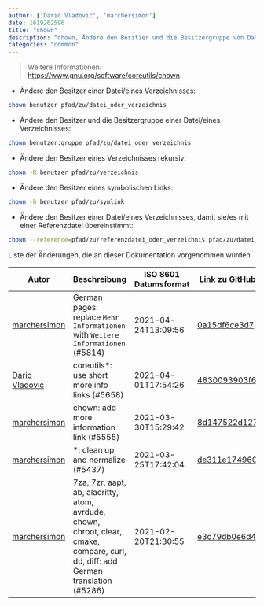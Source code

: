 ```yaml
---
author: ['Dario Vladović', 'marchersimon']
date: 1619262596
title: "chown"
description: "chown, Ändere den Besitzer und die Besitzergruppe von Dateien und Verzeichnissen."
categories: "common"
---
```

> Weitere Informationen: <https://www.gnu.org/software/coreutils/chown>.

- Ändere den Besitzer einer Datei/eines Verzeichnisses:

```bash
chown benutzer pfad/zu/datei_oder_verzeichnis
```

- Ändere den Besitzer und die Besitzergruppe einer Datei/eines Verzeichnisses:

```bash
chown benutzer:gruppe pfad/zu/datei_oder_verzeichnis
```

- Ändere den Besitzer eines Verzeichnisses rekursiv:

```bash
chown -R benutzer pfad/zu/verzeichnis
```

- Ändere den Besitzer eines symbolischen Links:

```bash
chown -h benutzer pfad/zu/symlink
```

- Ändere den Besitzer einer Datei/eines Verzeichnisses, damit sie/es mit einer Referenzdatei übereinstimmt:

```bash
chown --reference=pfad/zu/referenzdatei_oder_verzeichnis pfad/zu/datei_oder_verzeichnis
```
Liste der Änderungen, die an dieser Dokumentation vorgenommen wurden.


Autor | Beschreibung | ISO 8601 Datumsformat | Link zu GitHub
------|-----|-----|-----
[marchersimon](mailto:50295997+marchersimon@users.noreply.github.com) | German pages: replace `Mehr Informationen` with `Weitere Informationen` (#5814) | 2021-04-24T13:09:56 | [0a15df6ce3d7](https://github.com/tldr-pages/tldr/commit/0a15df6ce3d790b71b8fa4ae2e8befe0ed0806c7)
[Dario Vladović](mailto:d.vladimyr@gmail.com) | coreutils*: use short more info links (#5658) | 2021-04-01T17:54:26 | [4830093903f6](https://github.com/tldr-pages/tldr/commit/4830093903f66ccf3ebbc2ecf477286e45edac59)
[marchersimon](mailto:50295997+marchersimon@users.noreply.github.com) | chown: add more information link (#5555) | 2021-03-30T15:29:42 | [8d147522d127](https://github.com/tldr-pages/tldr/commit/8d147522d127f65aca087b791bf2deb46a43f59d)
[marchersimon](mailto:50295997+marchersimon@users.noreply.github.com) | *: clean up and normalize (#5437) | 2021-03-25T17:42:04 | [de311e174960](https://github.com/tldr-pages/tldr/commit/de311e17496083a7f805793ef228995ecc7e8c97)
[marchersimon](mailto:50295997+marchersimon@users.noreply.github.com) | 7za, 7zr, aapt, ab, alacritty, atom, avrdude, chown, chroot, clear, cmake, compare, curl, dd, diff: add German translation (#5286) | 2021-02-20T21:30:55 | [e3c79db0e6d4](https://github.com/tldr-pages/tldr/commit/e3c79db0e6d482c9312bcb4a8131085a9dbf9af4)

